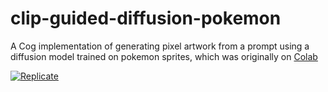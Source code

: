 # clip-guided-diffusion-pokemon

A Cog implementation of generating pixel artwork from a prompt using a diffusion model trained on pokemon sprites, which was originally on [Colab](https://colab.research.google.com/drive/1N8Cc9yYzNR4M9J2NtE3n3jL2Jy25KAl_)

[![Replicate](https://replicate.com/cjwbw/clip-guided-diffusion-pokemon/badge)](https://replicate.com/cjwbw/clip-guided-diffusion-pokemon)

